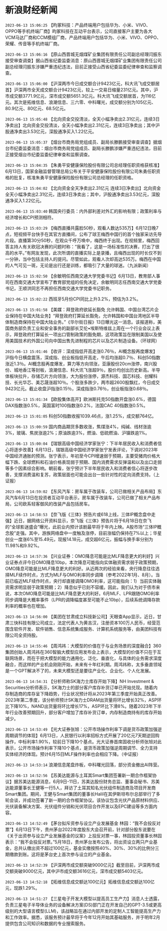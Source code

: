 # 新浪财经新闻
`2023-06-13 15:06:25` 【昀冢科技：产品终端用户包括华为、小米、VIVO、OPPO等手机终端厂商】昀冢科技在互动平台表示，公司直接客户主要为各大VCM马达厂商和CCM模组厂商，产品终端用户包括华为、小米、VIVO、OPPO、荣耀、传音等手机终端厂商。

`2023-06-13 15:06:16` 【原山西晋城无烟煤矿业集团有限责任公司副总经理闫振东接受审查调查】据山西省纪委监委消息：原山西晋城无烟煤矿业集团有限责任公司副总经理闫振东涉嫌严重违纪违法，目前正接受山西省纪委监委纪律审查和监察调查。

`2023-06-13 15:06:00` 【沪深两市今日成交额合计9423亿元，科大讯飞成交额居首】沪深两市全天成交额合计9423亿元，较上一交易日缩量231亿元。其中，沪市成交额3771.9亿元，深市成交额5651.3亿元。科大讯飞成交额居首，为116亿元。其次是拓维信息、浪潮信息、三六零、中科曙光，成交额分别为105亿元、80.9亿元、80亿元、68.5亿元。

`2023-06-13 15:05:48` 【北向资金交投清淡，全天小幅净卖出2.31亿元，连续3日净卖出】北向资金交投清淡，全天小幅净卖出2.31亿元，连续3日净卖出；其中沪股通净卖出3.53亿元，深股通净买入1.22亿元。

`2023-06-13 15:05:37` 【烟台市商务局党组成员、副局长滕鹏接受审查调查】据烟台市纪委监委消息：烟台市商务局党组成员、副局长滕鹏涉嫌严重违纪违法，目前正接受烟台市纪委监委纪律审查和监察调查。

`2023-06-13 15:04:35` 【朱勇平安健康保险股份有限公司总经理任职资格获核准】6月13日，国家金融监督管理总局公布关于平安健康保险股份有限公司朱勇任职资格的批复，核准朱勇平安健康保险股份有限公司总经理的任职资格。

`2023-06-13 15:04:02` 【北向资金全天净卖出2.31亿元 连续3日净卖出】北向资金全天小幅净卖出2.31亿元，连续3日净卖出；其中，沪股通净卖出3.53亿元，深股通净买入1.22亿元。

`2023-06-13 15:03:40` 韩国央行委员：内外部利差对外汇的影响有限；政策利率与经济增长和CPI预测相符。

`2023-06-13 15:03:29` 【梅西直播共露脸50秒，观看人数达535万】6月12日晚7点，短视频平台快手在其官方直播间，公布了球王梅西中国行的首个独家采访先导片段。直播第30分50秒，在观众千呼万唤中，梅西终于出现。在视频里，梅西回答主持人有关欧冠决赛的问题时称：“我看了，这是一场标准性的决赛，打出了很高的水平。”有网友发现，此次所谓的直播实际上是录播，且梅西出现的时长仅不到一分钟，当中包括主持人的提问。尽管如此，观看人次却高达535万。梅西在中国的人气可见一斑，无论是出行还是训练，都吸引了大量的球迷。（九派新闻）

`2023-06-13 15:02:50` 【余敏明任西南交通大学党委书记】6月13日，教育部人事司在西南交通大学宣布了教育部党组的任免决定，余敏明同志任西南交通大学党委书记，王顺洪同志不再担任西南交通大学党委书记职务。

`2023-06-13 15:02:22` 西班牙5月份CPI同比上升3.2%，预估为3.2%。

`2023-06-13 15:01:58` 【美媒：拜登政府欲延长豁免 允许韩国、中国台湾芯片企业保持在中国大陆业务】“拜登政府打算延长豁免，允许韩国和中国台湾地区半导体制造商保持在中国大陆业务。”《华尔街日报》13日曝光这一消息。该报道称，美国商务部负责工业和安全事务的副部长艾伦•埃斯特维兹上周在一个行业会议上表示，拜登政府打算延长一项出口管制政策的豁免期，这项政策旨在限制美国以及使用美国技术的外国公司向中国出售先进制程的芯片以及芯片制造设备。（环球网）

`2023-06-13 15:01:46` 【收评：深成指低开高走涨0.76％，AI概念股再度爆发】沪指今日横盘震荡，深成指、创业板指低开高走，午后均涨超0.7％、科创50指数涨近1.3％。AI概念股再度爆发，算力等方向领涨，亚康股份20cm涨停，南兴股份、城地香江等封板，浪潮信息、科大讯飞涨超9％，股价均创出历史新高。半导体板块拉升，存储芯片方向领涨，大为股份涨停，源杰科技、国芯科技、创耀科技、长光华芯、美芯晟涨超10％。个股涨多跌少，两市超2600股飘红，今日成交9423亿元。截止收盘沪指涨0.15％，深成指涨0.76％，创业板指涨0.68％。

`2023-06-13 15:01:34` 【欧股集体高开】欧洲斯托克50指数开盘涨0.6%，德国DAX指数涨0.5%，英国富时100指数涨0.2%，法国CAC 40指数涨0.5%。

`2023-06-13 15:01:05` 科创50指数收报1039.46点，涨1.25%，成交额764亿。

`2023-06-13 15:00:59` 国内商品期货多数收涨，焦煤涨4%，纯碱、线材涨逾3%，玻璃、焦炭涨逾2%；原油跌逾3%，燃油、低硫燃油、沪镍跌逾1%。

`2023-06-13 15:00:04` 【瑞银高级中国经济学家张宁：下半年居民收入和消费者信心将逐步改善】6月13日，瑞银高级中国经济学家张宁发表评论，下调对2023年中国经济通胀的预测。张宁表示，年初至今CPI增速弱于预期，主要受猪肉价格大幅下跌、全球燃料和石油价格表现弱于预期、国内消费需求反弹温和以及出口走弱等多个因素综合影响。朝前看，张宁预计下半年居民收入和消费者信心将逐步改善，支撑消费温和复苏，政策层面也可能会出台一些针对性的定向消费支持。（上证报）

`2023-06-13 14:59:02` 【东风汽车：房车属于改装车，公司已做相关产品布局】东风汽车6月13日在投资者互动平台表示，房车属于改装车，公司已做了相关产品布局，公司欧系轻客御风的改装产品包括房车。

`2023-06-13 14:58:53` 【奈飞版《三体》预告片或618上线，三体IP概念盘中走强】近日，据网络公开资料显示，奈飞版《三体》预告片将于6月18日在奈飞的“全球影迷盛会”曝光，此前业内预计该剧最早将于年内上映。A股市场“三体IP概念股”走强。其中，游族网络盘中一度触及涨停，目前涨幅仍保持在7%以上；华星创业一度涨6%至15.49元，现报14.18元，成交超6亿元，振幅与换手率分别为11.98%和9.92%。

`2023-06-13 14:57:36` 【兴业证券：OMO降息可能是比MLF降息更大的利好】兴业证券点评今日OMO降息10bp，本次降息可能指向实体融资需求弱于政策预期，OMO降息可能是比MLF降息更大的利好。从近两次的经验来看，央行降息往往选择MLF续作时点，方式为MLF与OMO利率同步调降（参考2022年1月、8月）。当前已临近MLF续作时点，央行却直接调降OMO利率，这可能指向：1）当前实体融资需求明显弱于政策预期；2）降息似乎已刻不容缓。因此，我们认为对于债市来说，本次OMO降息可能是比MLF降息更大的利好。6月MLF、LPR跟随OMO利率同步调降是大概率事件（LPR的调降幅度甚至可能不止10bp），后续系统调降存款利率的概率也在增加。

`2023-06-13 14:56:00` 【美团在甘肃成立科技新公司】天眼查App显示，近日，甘肃三快科技有限公司成立，法定代表人为黄吉汉，注册资本100万人民币，经营范围含软件开发、软件销售、信息系统集成服务、计算机系统服务等，由美团科技有限公司全资持股。

`2023-06-13 14:55:46` 【周鸿祎：大模型的价值在于与业务场景的深度融合】360集团创始人周鸿祎在360智脑大模型应用发布会上表示，大模型的价值不只在于互联网场景，而在于把大模型的能力通用化、泛化、垂直化，与具体的业务需求深度融合，而这样的产业机会刚刚开始，未来有十年红利期。周鸿祎称，太多垂直领域是一个GPT解决不了的，未来大模型还是要往产业化、企业化、个人化发展。

`2023-06-13 14:54:31` 【分析师称SK海力士库存开始下降】NH Investment & Securities分析师表示，SK海力士的部分客户库存补货订单已开始兑现。随着内存制造商的库存呈下降趋势，行业状况预计将从2023年第三季度开始真正改善。2023年第二季度，该分析师预计SK海力士DRAM出货量将环比增长32%，ASP环比下降10%，NAND出货量将环比增长17%，ASP环比下滑8%。随着2023年下半年行业改善预期回升，部分客户增加了库存补货订单，内存制造商持有的库存开始减少。

`2023-06-13 14:53:49` 【光大证券张旭：公开市场操作利率下调是货币政策加强逆周期调节的体现】6月13日，人民银行以利率招标方式开展了20亿元7天期逆回购操作，中标利率1.90%，较前日下降10个基点。光大证券首席固收分析师张旭对此表示，公开市场操作利率下降10个基点，是货币政策加强逆周期调节、全力支持实体经济的体现。预计6月15日MLF操作利率也会相应下降。（中证报）

`2023-06-13 14:53:14` 浪潮信息尾盘炸板，中科曙光回落，部分资金撤出AI阵营。

`2023-06-13 14:52:56` 【苏美达能源与土耳其Smart集团签署新一期合作框架协议】据苏美达能源消息，6月9日-11日，苏美达股份财务总监、董事会秘书、苏美达能源董事长王健等一行5人，拜访了土耳其知名光伏组件制造商及项目开发商Smart集团。期间，王健与Smart集团的董事长Halil在其伊斯坦布尔总部举行了多轮会谈，并成功签署了新一期的合作框架协议。该协议包含光伏产品原材料供应、光伏装备解决方案、光伏组件分销和光伏项目合作开发以及EPC建设等多方面内容。

`2023-06-13 14:52:49` 【茅台拟斥资参与设立产业发展基金 林园：“我不会投反对票”】6月13日下午，贵州茅台2022年度股东大会召开前，针对部分股东说要在《关于出资参与设立产业发展基金的议案》上投反对票一事，林园投资董事长林园表示：“我不会投反对票。”5月18日，贵州茅台发布公告，将出资设立两只产业基金，总共认缴出资不超过100亿元，基金实缴按照40%、30%、30%的比例分三期缴款到账。这将是茅台史上首次参与设立的产业基金。

`2023-06-13 14:52:39` 【沪深两市成交额突破9000亿元】截至目前，沪深两市成交额突破9000亿元，其中沪市成交额3616亿元，深市成交额5403亿元。

`2023-06-13 14:52:18` 【拓维信息成交额达100亿元】拓维信息成交额达100亿元，现跌1.29%。

`2023-06-13 14:51:27` 【三星电子开发大模型以提高员工生产力】消息人士透露，负责三星电子半导体业务的设备解决方案(DS)部门正在开发自己的GPT-3.5或更高级别的大型语言模型(LLM)，该战略旨在通过内部开发的定制人工智能提高生产力和工作效率。据悉，该服务预计最早将于今年12月开始其基础服务，并于明年2月提供包含公司知识和数据的专业搜索服务。

